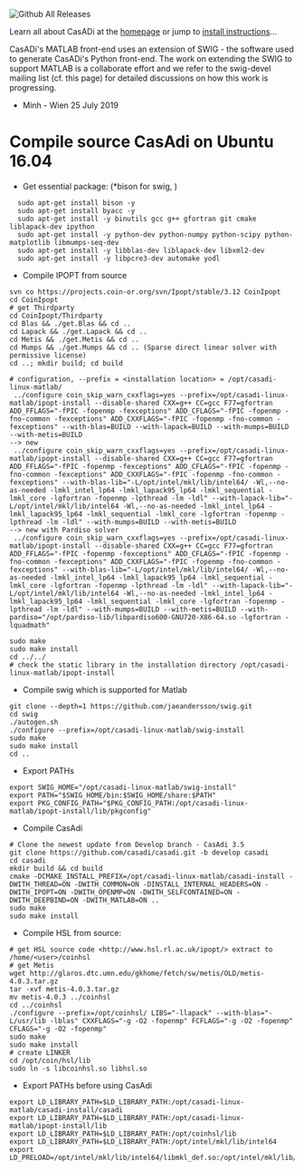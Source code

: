 ![Github All Releases](https://img.shields.io/github/downloads/casadi/casadi/total.svg)

Learn all about CasADi at the [homepage](http://casadi.org) or jump to [install instructions](http://install.casadi.org)...

CasADi's MATLAB front-end uses an extension of SWIG - the software used to generate CasADi's Python front-end. The work on extending the SWIG to support MATLAB is a collaborate effort and we refer to the swig-devel mailing list (cf. this page) for detailed discussions on how this work is progressing.
* Minh - Wien 25 July 2019
# Compile source CasAdi on Ubuntu 16.04 

* Get essential package: (*bison for swig, )

```
  sudo apt-get install bison -y
  sudo apt-get install byacc -y
  sudo apt-get install -y binutils gcc g++ gfortran git cmake liblapack-dev ipython
  sudo apt-get install -y python-dev python-numpy python-scipy python-matplotlib libmumps-seq-dev
  sudo apt-get install -y libblas-dev liblapack-dev libxml2-dev
  sudo apt-get install -y libpcre3-dev automake yodl
```

* Compile IPOPT from source

```
svn co https://projects.coin-or.org/svn/Ipopt/stable/3.12 CoinIpopt
cd CoinIpopt
# get Thirdparty
cd CoinIpopt/Thirdparty
cd Blas && ./get.Blas && cd ..
cd Lapack && ./get.Lapack && cd ..
cd Metis && ./get.Metis && cd ..
cd Mumps && ./get.Mumps && cd .. (Sparse direct linear solver with permissive license)
cd ..; mkdir build; cd build

# configuration, --prefix = <installation location> = /opt/casadi-linux-matlab/
 ../configure coin_skip_warn_cxxflags=yes --prefix=/opt/casadi-linux-matlab/ipopt-install --disable-shared CXX=g++ CC=gcc F77=gfortran ADD_FFLAGS="-fPIC -fopenmp -fexceptions" ADD_CFLAGS="-fPIC -fopenmp -fno-common -fexceptions" ADD_CXXFLAGS="-fPIC -fopenmp -fno-common -fexceptions" --with-blas=BUILD --with-lapack=BUILD --with-mumps=BUILD --with-metis=BUILD 
--> new
 ../configure coin_skip_warn_cxxflags=yes --prefix=/opt/casadi-linux-matlab/ipopt-install --disable-shared CXX=g++ CC=gcc F77=gfortran ADD_FFLAGS="-fPIC -fopenmp -fexceptions" ADD_CFLAGS="-fPIC -fopenmp -fno-common -fexceptions" ADD_CXXFLAGS="-fPIC -fopenmp -fno-common -fexceptions" --with-blas-lib="-L/opt/intel/mkl/lib/intel64/ -Wl,--no-as-needed -lmkl_intel_lp64 -lmkl_lapack95_lp64 -lmkl_sequential -lmkl_core -lgfortran -fopenmp -lpthread -lm -ldl" --with-lapack-lib="-L/opt/intel/mkl/lib/intel64 -Wl,--no-as-needed -lmkl_intel_lp64 -lmkl_lapack95_lp64 -lmkl_sequential -lmkl_core -lgfortran -fopenmp -lpthread -lm -ldl" --with-mumps=BUILD --with-metis=BUILD 
--> new with Pardiso solver
 ../configure coin_skip_warn_cxxflags=yes --prefix=/opt/casadi-linux-matlab/ipopt-install --disable-shared CXX=g++ CC=gcc F77=gfortran ADD_FFLAGS="-fPIC -fopenmp -fexceptions" ADD_CFLAGS="-fPIC -fopenmp -fno-common -fexceptions" ADD_CXXFLAGS="-fPIC -fopenmp -fno-common -fexceptions" --with-blas-lib="-L/opt/intel/mkl/lib/intel64/ -Wl,--no-as-needed -lmkl_intel_lp64 -lmkl_lapack95_lp64 -lmkl_sequential -lmkl_core -lgfortran -fopenmp -lpthread -lm -ldl" --with-lapack-lib="-L/opt/intel/mkl/lib/intel64 -Wl,--no-as-needed -lmkl_intel_lp64 -lmkl_lapack95_lp64 -lmkl_sequential -lmkl_core -lgfortran -fopenmp -lpthread -lm -ldl" --with-mumps=BUILD --with-metis=BUILD --with-pardiso="/opt/pardiso-lib/libpardiso600-GNU720-X86-64.so -lgfortran -lquadmath"
 
sudo make
sudo make install
cd ../../
# check the static library in the installation directory /opt/casadi-linux-matlab/ipopt-install
```

* Compile swig which is supported for Matlab
```
git clone --depth=1 https://github.com/jaeandersson/swig.git
cd swig
./autogen.sh
./configure --prefix=/opt/casadi-linux-matlab/swig-install
sudo make
sudo make install
cd ..
```

* Export PATHs
```
export SWIG_HOME="/opt/casadi-linux-matlab/swig-install"
export PATH="$SWIG_HOME/bin:$SWIG_HOME/share:$PATH"
export PKG_CONFIG_PATH="$PKG_CONFIG_PATH:/opt/casadi-linux-matlab/ipopt-install/lib/pkgconfig"
```

* Compile CasAdi 

```
# Clone the newest update from Develop branch - CasAdi 3.5
git clone https://github.com/casadi/casadi.git -b develop casadi
cd casadi
mkdir build && cd build
cmake -DCMAKE_INSTALL_PREFIX=/opt/casadi-linux-matlab/casadi-install -DWITH_THREAD=ON -DWITH_COMMON=ON -DINSTALL_INTERNAL_HEADERS=ON -DWITH_IPOPT=ON -DWITH_OPENMP=ON -DWITH_SELFCONTAINED=ON -DWITH_DEEPBIND=ON -DWITH_MATLAB=ON ..
sudo make
sudo make install
```
* Compile HSL from source:
```
# get HSL source code <http://www.hsl.rl.ac.uk/ipopt/> extract to /home/<user>/coinhsl
# get Metis
wget http://glaros.dtc.umn.edu/gkhome/fetch/sw/metis/OLD/metis-4.0.3.tar.gz
tar -xvf metis-4.0.3.tar.gz
mv metis-4.0.3 ../coinhsl
cd ../coinhsl
./configure --prefix=/opt/coinhsl/ LIBS="-llapack" --with-blas="-L/usr/lib -lblas" CXXFLAGS="-g -O2 -fopenmp" FCFLAGS="-g -O2 -fopenmp" CFLAGS="-g -O2 -fopenmp"
sudo make
sudo make install
# create LINKER
cd /opt/coin/hsl/lib
sudo ln -s libcoinhsl.so libhsl.so
```
* Export PATHs before using CasAdi
```
export LD_LIBRARY_PATH=$LD_LIBRARY_PATH:/opt/casadi-linux-matlab/casadi-install/casadi
export LD_LIBRARY_PATH=$LD_LIBRARY_PATH:/opt/casadi-linux-matlab/ipopt-install/lib
export LD_LIBRARY_PATH=$LD_LIBRARY_PATH:/opt/coinhsl/lib
export LD_LIBRARY_PATH=$LD_LIBRARY_PATH:/opt/intel/mkl/lib/intel64
export LD_PRELOAD=/opt/intel/mkl/lib/intel64/libmkl_def.so:/opt/intel/mkl/lib/intel64/libmkl_avx2.so:/opt/intel/mkl/lib/intel64/libmkl_core.so:/opt/intel/mkl/lib/intel64/libmkl_intel_lp64.so:/opt/intel/mkl/lib/intel64/libmkl_intel_thread.so:/opt/intel/lib/intel64_lin/libiomp5.so
```
